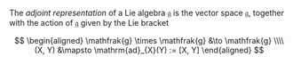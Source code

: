 The *adjoint representation* of a Lie algebra $\mathfrak{g}$ is the vector space $\mathfrak{g}$, together with the action of $\mathfrak{g}$ given by the Lie bracket

$$
\begin{aligned}
\mathfrak{g} \times \mathfrak{g} &\to \mathfrak{g} \\\\
(X, Y) &\mapsto \mathrm{ad}_{X}(Y) := [X, Y]
\end{aligned}
$$
